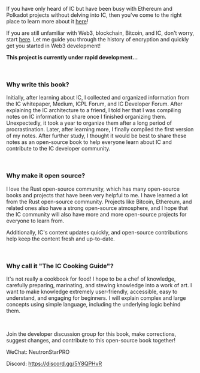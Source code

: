 If you have only heard of IC but have been busy with Ethereum and Polkadot projects without delving into IC, then you've come to the right place to learn more about it [here](https://chat.openai.com/1.了解IC/1.了解IC.md)!

If you are still unfamiliar with Web3, blockchain, Bitcoin, and IC, don't worry, start [here](https://chat.openai.com/0.去中心化之旅/造梦家的冒险之旅.md). Let me guide you through the history of encryption and quickly get you started in Web3 development!

**This project is currently under rapid development...** 

<br>

### Why write this book?

Initially, after learning about IC, I collected and organized information from the IC whitepaper, Medium, ICPL Forum, and IC Developer Forum. After explaining the IC architecture to a friend, I told her that I was compiling notes on IC information to share once I finished organizing them. Unexpectedly, it took a year to organize them after a long period of procrastination. Later, after learning more, I finally compiled the first version of my notes. After further study, I thought it would be best to share these notes as an open-source book to help everyone learn about IC and contribute to the IC developer community.

<br>

### Why make it open source?

I love the Rust open-source community, which has many open-source books and projects that have been very helpful to me. I have learned a lot from the Rust open-source community. Projects like Bitcoin, Ethereum, and related ones also have a strong open-source atmosphere, and I hope that the IC community will also have more and more open-source projects for everyone to learn from.

Additionally, IC's content updates quickly, and open-source contributions help keep the content fresh and up-to-date.

<br>

### Why call it "The IC Cooking Guide"?

It's not really a cookbook for food! I hope to be a chef of knowledge, carefully preparing, marinating, and stewing knowledge into a work of art. I want to make knowledge extremely user-friendly, accessible, easy to understand, and engaging for beginners. I will explain complex and large concepts using simple language, including the underlying logic behind them.

<br>

Join the developer discussion group for this book, make corrections, suggest changes, and contribute to this open-source book together!

WeChat: NeutronStarPRO

Discord: https://discord.gg/5Y8QPHvR
